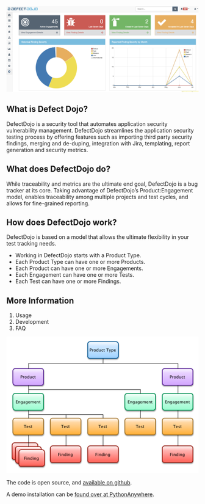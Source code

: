 ![Image](https://raw.githubusercontent.com/Apipia/DefectDojo.io/master/_images/dashboard.png)

## What is Defect Dojo?
DefectDojo is a security tool that automates application security vulnerability management. DefectDojo streamlines the application security testing process by offering features such as importing third party security findings, merging and de-duping, integration with Jira, templating, report generation and security metrics.

## What does DefectDojo do?
While traceability and metrics are the ultimate end goal, DefectDojo is a bug tracker at its core. Taking advantage of DefectDojo’s Product:Engagement model, enables traceability among multiple projects and test cycles, and allows for fine-grained reporting.

## How does DefectDojo work?
DefectDojo is based on a model that allows the ultimate flexibility in your test tracking needs.

* Working in DefectDojo starts with a Product Type.
* Each Product Type can have one or more Products.
* Each Product can have one or more Engagements.
* Each Engagement can have one or more Tests.
* Each Test can have one or more Findings.

## More Information

1. Usage
2. Development
3. FAQ

![Image](https://raw.githubusercontent.com/Apipia/DefectDojo.io/master/_images/DD-Hierarchy.png)

The code is open source, and [available on github](https://github.com/rackerlabs/django-DefectDojo).

A demo installation can be [found over at PythonAnywhere](https://defectdojo.pythonanywhere.com/).
